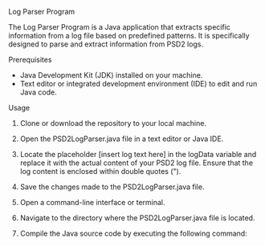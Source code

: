Log Parser Program

The Log Parser Program is a Java application that extracts specific information from a log file based on predefined patterns. It is specifically designed to parse and extract information from PSD2 logs.

Prerequisites

- Java Development Kit (JDK) installed on your machine.
- Text editor or integrated development environment (IDE) to edit and run Java code.

Usage

1. Clone or download the repository to your local machine.

2. Open the PSD2LogParser.java file in a text editor or Java IDE.

3. Locate the placeholder [insert log text here] in the logData variable and replace it with the actual content of your PSD2 log file. Ensure that the log content is enclosed within double quotes (").

4. Save the changes made to the PSD2LogParser.java file.

5. Open a command-line interface or terminal.

6. Navigate to the directory where the PSD2LogParser.java file is located.

7. Compile the Java source code by executing the following command:
